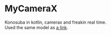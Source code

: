 # MyCameraX  
Konosuba in kotlin, camerax and freakin real time.  
Used the same model as [a link](https://https://github.com/gonemad4u/Identify/). 
